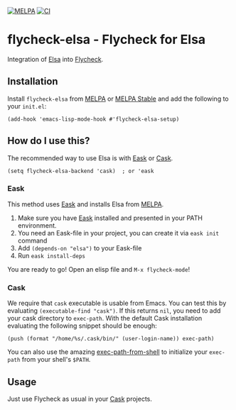 [![MELPA](https://melpa.org/packages/flycheck-elsa-badge.svg)](https://melpa.org/#/flycheck-elsa)
[![CI](https://github.com/emacs-elsa/flycheck-elsa/actions/workflows/test.yml/badge.svg)](https://github.com/emacs-elsa/flycheck-elsa/actions/workflows/test.yml)

# flycheck-elsa - Flycheck for Elsa

Integration of [Elsa](https://github.com/emacs-elsa/Elsa) into [Flycheck](https://github.com/flycheck/flycheck).

## Installation

Install `flycheck-elsa` from [MELPA](http://melpa.org/) or [MELPA
Stable](http://stable.melpa.org/) and add the following to your
`init.el`:

``` emacs-lisp
(add-hook 'emacs-lisp-mode-hook #'flycheck-elsa-setup)
```

## How do I use this?

The recommended way to use Elsa is with [Eask][Eask] or [Cask][Cask].

```emacs-lisp
(setq flycheck-elsa-backend 'cask)  ; or 'eask
```

### Eask

This method uses [Eask][Eask] and installs Elsa from [MELPA][MELPA].

1. Make sure you have [Eask][Eask] installed and presented in your PATH environment.
2. You need an Eask-file in your project, you can create it via `eask init` command
3. Add `(depends-on "elsa")` to your Eask-file
4. Run `eask install-deps`

You are ready to go! Open an elisp file and `M-x flycheck-mode`!

### Cask

We require that `cask` executable is usable from Emacs.  You can test
this by evaluating `(executable-find "cask")`.  If this returns `nil`,
you need to add your cask directory to `exec-path`.  With the default
Cask installation evaluating the following snippet should be enough:

``` emacs-lisp
(push (format "/home/%s/.cask/bin/" (user-login-name)) exec-path)
```

You can also use the amazing
[exec-path-from-shell](https://github.com/purcell/exec-path-from-shell)
to initialize your `exec-path` from your shell's `$PATH`.

## Usage

Just use Flycheck as usual in your [Cask](https://github.com/cask/cask) projects.

[Cask]: https://github.com/cask/cask
[Eask]: https://github.com/emacs-eask/cli
[MELPA]: https://melpa.org
